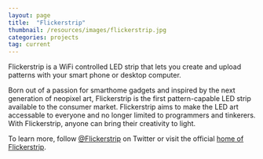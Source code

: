 ```yaml
---
layout: page
title:  "Flickerstrip"
thumbnail: /resources/images/flickerstrip.jpg
categories: projects
tag: current
---
```


Flickerstrip is a WiFi controlled LED strip that lets you create and upload patterns with your smart phone or desktop computer.

<!--more-->

Born out of a passion for smarthome gadgets and inspired by the next generation of neopixel art, Flickerstrip is the first pattern-capable LED strip available to the consumer market. Flickerstrip aims to make the LED art accessable to everyone and no longer limited to programmers and tinkerers. With Flickerstrip, anyone can bring their creativity to light.

To learn more, follow [@Flickerstrip](http://www.twitter.com/flickerstrip) on Twitter or visit the official [home of Flickerstrip](http://flickerstrip.com).

